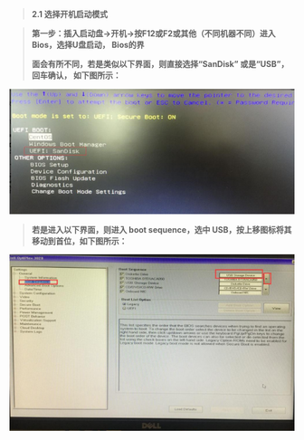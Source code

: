 > **2.1 选择开机启动模式**



> **第一步：插入启动盘→开机→按F12或F2或其他（不同机器不同）进入Bios，选择U盘启动， Bios的界**
>
> **面会有所不同，若是类似以下界面，则直接选择“SanDisk” 或是“USB”，回车确认， 如下图所示：**



![](/assets/startup-1.png)

> **若是进入以下界面，则进入 boot sequence，选中 USB，按上移图标将其移动到首位，如下图所示：**



![](/assets/startup-2.png)

